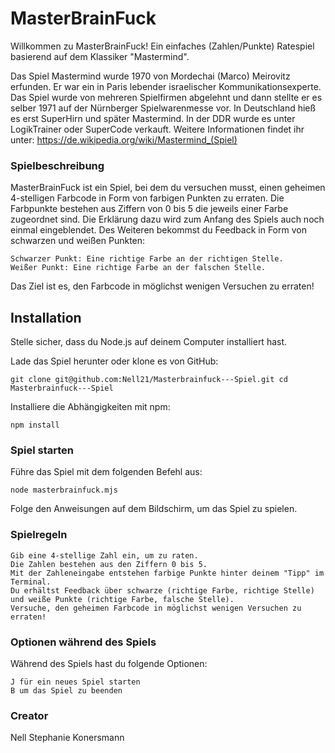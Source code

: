 # **MasterBrainFuck**

Willkommen zu MasterBrainFuck! Ein einfaches (Zahlen/Punkte) Ratespiel basierend auf dem Klassiker "Mastermind".

Das Spiel Mastermind wurde 1970 von Mordechai (Marco) Meirovitz erfunden. Er war ein in Paris lebender israelischer Kommunikationsexperte. Das Spiel wurde von mehreren Spielfirmen abgelehnt und dann stellte er es selber 1971 auf der Nürnberger Spielwarenmesse vor. In Deutschland hieß es erst SuperHirn und später Mastermind. In der DDR wurde es unter LogikTrainer oder SuperCode verkauft.
Weitere Informationen findet ihr unter: https://de.wikipedia.org/wiki/Mastermind_(Spiel)

### **Spielbeschreibung**

MasterBrainFuck ist ein Spiel, bei dem du versuchen musst, einen geheimen 4-stelligen Farbcode in Form von farbigen Punkten zu erraten. Die Farbpunkte bestehen aus Ziffern von 0 bis 5 die jeweils einer Farbe zugeordnet sind. Die Erklärung dazu wird zum Anfang des Spiels auch noch einmal eingeblendet.
Des Weiteren bekommst du Feedback in Form von schwarzen und weißen Punkten:

    Schwarzer Punkt: Eine richtige Farbe an der richtigen Stelle.
    Weißer Punkt: Eine richtige Farbe an der falschen Stelle.

Das Ziel ist es, den Farbcode in möglichst wenigen Versuchen zu erraten!

## **Installation**

Stelle sicher, dass du Node.js auf deinem Computer installiert hast.

Lade das Spiel herunter oder klone es von GitHub:

    git clone git@github.com:Nell21/Masterbrainfuck---Spiel.git cd Masterbrainfuck---Spiel

Installiere die Abhängigkeiten mit npm:

    npm install

### **Spiel starten**

Führe das Spiel mit dem folgenden Befehl aus:

    node masterbrainfuck.mjs

Folge den Anweisungen auf dem Bildschirm, um das Spiel zu spielen.

### **Spielregeln**

    Gib eine 4-stellige Zahl ein, um zu raten.
    Die Zahlen bestehen aus den Ziffern 0 bis 5.
    Mit der Zahleneingabe entstehen farbige Punkte hinter deinem "Tipp" im Terminal.
    Du erhältst Feedback über schwarze (richtige Farbe, richtige Stelle) und weiße Punkte (richtige Farbe, falsche Stelle).
    Versuche, den geheimen Farbcode in möglichst wenigen Versuchen zu erraten!

### **Optionen während des Spiels**

Während des Spiels hast du folgende Optionen:

    J für ein neues Spiel starten
    B um das Spiel zu beenden

### Creator

Nell Stephanie Konersmann
